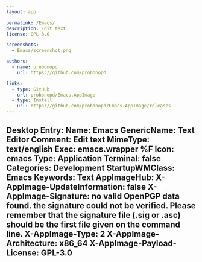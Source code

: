 ```yaml
---
layout: app

permalink: /Emacs/
description: Edit text
license: GPL-3.0

screenshots:
  - Emacs/screenshot.png

authors:
  - name: probonopd
    url: https://github.com/probonopd

links:
  - type: GitHub
    url: probonopd/Emacs.AppImage
  - type: Install
    url: https://github.com/probonopd/Emacs.AppImage/releases
---
```

Desktop Entry:
  Name: Emacs
  GenericName: Text Editor
  Comment: Edit text
  MimeType: text/english
  Exec: emacs.wrapper %F
  Icon: emacs
  Type: Application
  Terminal: false
  Categories: Development
  StartupWMClass: Emacs
  Keywords: Text
AppImageHub:
  X-AppImage-UpdateInformation: false
  X-AppImage-Signature: no valid OpenPGP data found. the signature could not be verified.
    Please remember that the signature file (.sig or .asc) should be the first file
    given on the command line.
  X-AppImage-Type: 2
  X-AppImage-Architecture: x86_64
  X-AppImage-Payload-License: GPL-3.0
---
